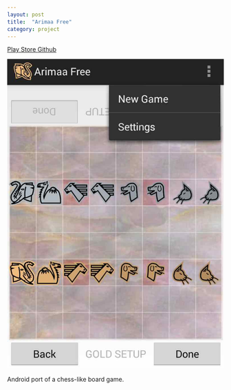 ```yaml
---
layout: post
title:  "Arimaa Free"
category: project
---
```


<a class="button" href="http://play.google.com/store/apps/details?id=email.com.gmail.songjiapei.arimaa&hl=en">
	<i class="ion-android-playstore"></i> Play Store
</a> <a class="button" href="http://github.com/jack-song/Arimaa">
	<i class="ion-social-github"></i> Github
</a>

![Arimaa Free](/assets/screen-arimaa.jpg)

Android port of a chess-like board game.